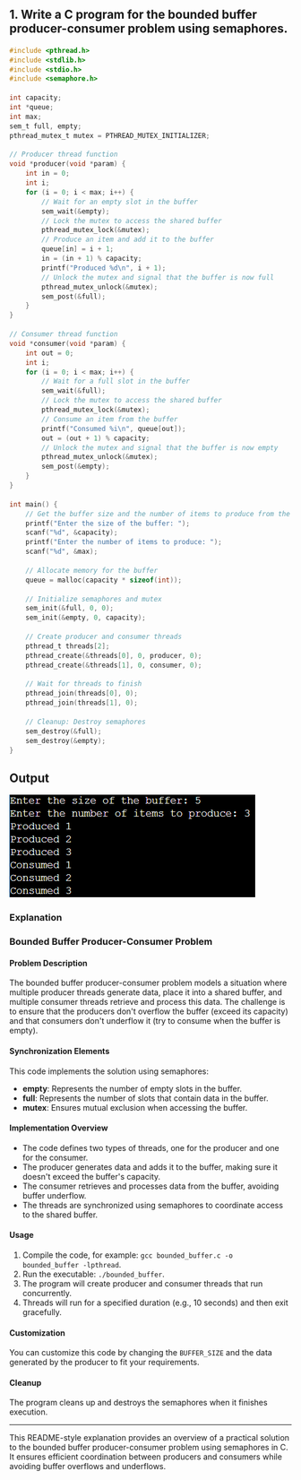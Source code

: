 ## 1. Write a C program for the bounded buffer producer-consumer problem using semaphores.

```c
#include <pthread.h>
#include <stdlib.h>
#include <stdio.h>
#include <semaphore.h>

int capacity;
int *queue;
int max;
sem_t full, empty;
pthread_mutex_t mutex = PTHREAD_MUTEX_INITIALIZER;

// Producer thread function
void *producer(void *param) {
    int in = 0;
    int i;
    for (i = 0; i < max; i++) {
        // Wait for an empty slot in the buffer
        sem_wait(&empty);
        // Lock the mutex to access the shared buffer
        pthread_mutex_lock(&mutex);
        // Produce an item and add it to the buffer
        queue[in] = i + 1;
        in = (in + 1) % capacity;
        printf("Produced %d\n", i + 1);
        // Unlock the mutex and signal that the buffer is now full
        pthread_mutex_unlock(&mutex);
        sem_post(&full);
    }
}

// Consumer thread function
void *consumer(void *param) {
    int out = 0;
    int i;
    for (i = 0; i < max; i++) {
        // Wait for a full slot in the buffer
        sem_wait(&full);
        // Lock the mutex to access the shared buffer
        pthread_mutex_lock(&mutex);
        // Consume an item from the buffer
        printf("Consumed %i\n", queue[out]);
        out = (out + 1) % capacity;
        // Unlock the mutex and signal that the buffer is now empty
        pthread_mutex_unlock(&mutex);
        sem_post(&empty);
    }
}

int main() {
    // Get the buffer size and the number of items to produce from the user
    printf("Enter the size of the buffer: ");
    scanf("%d", &capacity);
    printf("Enter the number of items to produce: ");
    scanf("%d", &max);

    // Allocate memory for the buffer
    queue = malloc(capacity * sizeof(int));

    // Initialize semaphores and mutex
    sem_init(&full, 0, 0);
    sem_init(&empty, 0, capacity);

    // Create producer and consumer threads
    pthread_t threads[2];
    pthread_create(&threads[0], 0, producer, 0);
    pthread_create(&threads[1], 0, consumer, 0);

    // Wait for threads to finish
    pthread_join(threads[0], 0);
    pthread_join(threads[1], 0);

    // Cleanup: Destroy semaphores
    sem_destroy(&full);
    sem_destroy(&empty);
}


```
## Output
![Alt text](image-3.png)

### Explanation 

### Bounded Buffer Producer-Consumer Problem

#### Problem Description
The bounded buffer producer-consumer problem models a situation where multiple producer threads generate data, place it into a shared buffer, and multiple consumer threads retrieve and process this data. The challenge is to ensure that the producers don't overflow the buffer (exceed its capacity) and that consumers don't underflow it (try to consume when the buffer is empty).

#### Synchronization Elements
This code implements the solution using semaphores:

- **empty**: Represents the number of empty slots in the buffer.
- **full**: Represents the number of slots that contain data in the buffer.
- **mutex**: Ensures mutual exclusion when accessing the buffer.

#### Implementation Overview
- The code defines two types of threads, one for the producer and one for the consumer.
- The producer generates data and adds it to the buffer, making sure it doesn't exceed the buffer's capacity.
- The consumer retrieves and processes data from the buffer, avoiding buffer underflow.
- The threads are synchronized using semaphores to coordinate access to the shared buffer.

#### Usage
1. Compile the code, for example: `gcc bounded_buffer.c -o bounded_buffer -lpthread`.
2. Run the executable: `./bounded_buffer`.
3. The program will create producer and consumer threads that run concurrently.
4. Threads will run for a specified duration (e.g., 10 seconds) and then exit gracefully.

#### Customization
You can customize this code by changing the `BUFFER_SIZE` and the data generated by the producer to fit your requirements.

#### Cleanup
The program cleans up and destroys the semaphores when it finishes execution.

---

This README-style explanation provides an overview of a practical solution to the bounded buffer producer-consumer problem using semaphores in C. It ensures efficient coordination between producers and consumers while avoiding buffer overflows and underflows.
